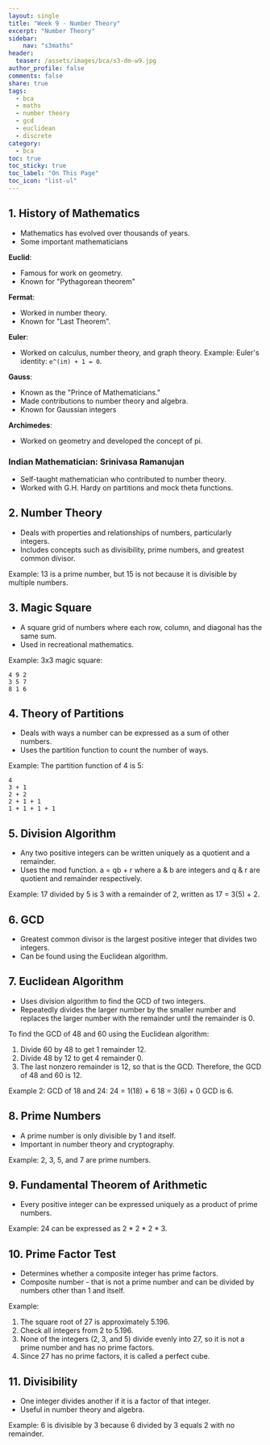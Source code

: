 ```yaml
---
layout: single
title: "Week 9 - Number Theory"
excerpt: "Number Theory"
sidebar:
    nav: "s3maths"
header:
  teaser: /assets/images/bca/s3-dm-w9.jpg
author_profile: false
comments: false
share: true
tags:
  - bca
  - maths
  - number theory
  - gcd
  - euclidean
  - discrete
category:
  - bca
toc: true
toc_sticky: true
toc_label: "On This Page"
toc_icon: "list-ul"
---
```

 ## 1. History of Mathematics

- Mathematics has evolved over thousands of years.
- Some important mathematicians

**Euclid**:
- Famous for work on geometry.
- Known for "Pythagorean theorem"

**Fermat**:
- Worked in number theory.
- Known for "Last Theorem".

**Euler**:
- Worked on calculus, number theory, and graph theory.
Example: Euler's identity: `e^(iπ) + 1 = 0`.

**Gauss**:
- Known as the "Prince of Mathematicians."
- Made contributions to number theory and algebra.
- Known for Gaussian integers

**Archimedes**:
- Worked on geometry and developed the concept of pi.

### Indian Mathematician: Srinivasa Ramanujan

- Self-taught mathematician who contributed to number theory.
- Worked with G.H. Hardy on partitions and mock theta functions.

## 2. Number Theory

- Deals with properties and relationships of numbers, particularly integers.
- Includes concepts such as divisibility, prime numbers, and greatest common divisor.

Example: 13 is a prime number, but 15 is not because it is divisible by multiple numbers.

## 3. Magic Square

- A square grid of numbers where each row, column, and diagonal has the same sum.
- Used in recreational mathematics.

Example: 3x3 magic square:

```
4 9 2
3 5 7
8 1 6
```

## 4. Theory of Partitions

- Deals with ways a number can be expressed as a sum of other numbers.
- Uses the partition function to count the number of ways.

Example: The partition function of 4 is 5:

```
4
3 + 1
2 + 2
2 + 1 + 1
1 + 1 + 1 + 1
```

## 5. Division Algorithm

- Any two positive integers can be written uniquely as a quotient and a remainder.
- Uses the mod function. a = qb + r where a & b are integers and q & r are quotient and remainder respectively.

Example: 17 divided by 5 is 3 with a remainder of 2, written as 17 = 3(5) + 2.

## 6. GCD

- Greatest common divisor is the largest positive integer that divides two integers.
- Can be found using the Euclidean algorithm.

## 7. Euclidean Algorithm

- Uses division algorithm to find the GCD of two integers.
- Repeatedly divides the larger number by the smaller number and replaces the larger number with the remainder until the remainder is 0.

To find the GCD of 48 and 60 using the Euclidean algorithm:

1. Divide 60 by 48 to get 1 remainder 12.
2. Divide 48 by 12 to get 4 remainder 0.
3. The last nonzero remainder is 12, so that is the GCD.
Therefore, the GCD of 48 and 60 is 12.

Example 2: GCD of 18 and 24: 
  24 = 1(18) + 6
  18 = 3(6) + 0
  GCD is 6.

## 8. Prime Numbers

- A prime number is only divisible by 1 and itself.
- Important in number theory and cryptography.

Example: 2, 3, 5, and 7 are prime numbers.

## 9. Fundamental Theorem of Arithmetic

- Every positive integer can be expressed uniquely as a product of prime numbers.

Example: 24 can be expressed as 2 * 2 * 2 * 3.

## 10. Prime Factor Test

- Determines whether a composite integer has prime factors.
- Composite number - that is not a prime number and can be divided by numbers other than 1 and itself.

Example:

1. The square root of 27 is approximately 5.196.
2. Check all integers from 2 to 5.196.
3. None of the integers (2, 3, and 5) divide evenly into 27, so it is not a prime number and has no prime factors.
4. Since 27 has no prime factors, it is called a perfect cube.

## 11. Divisibility

- One integer divides another if it is a factor of that integer.
- Useful in number theory and algebra.

Example: 6 is divisible by 3 because 6 divided by 3 equals 2 with no remainder.
